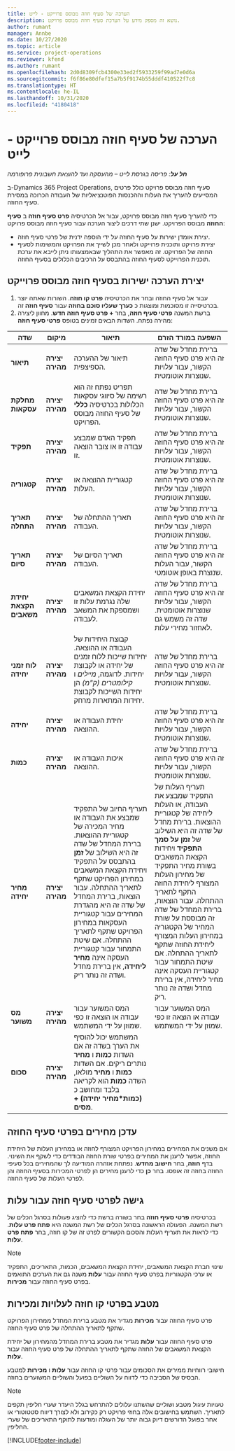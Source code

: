 ```yaml
---
title: הערכה של סעיף חוזה מבוסס פרוייקט - לייט
description: נושא זה מספק מידע על הערכת סעיף חוזה מבוסס פרויקט.
author: rumant
manager: Annbe
ms.date: 10/27/2020
ms.topic: article
ms.service: project-operations
ms.reviewer: kfend
ms.author: rumant
ms.openlocfilehash: 2d0d8309fcb4300e33ed2f5933259f99ad7e0d6a
ms.sourcegitcommit: f6f86e80dfef15a7b5f9174b55dddf410522f7c8
ms.translationtype: HT
ms.contentlocale: he-IL
ms.lasthandoff: 10/31/2020
ms.locfileid: "4180418"
---
```

# <a name="estimate-a-projectbased-contract-line---lite"></a>הערכה של סעיף חוזה מבוסס פרוייקט - לייט

_**חל על**: פריסה בגרסת לייט – מהעסקה ועד להוצאת חשבונית פרופורמה_

ב-Dynamics 365 Project Operations, סעיף חוזה מבוסס פרויקט כולל פרטים המסייעים להעריך את העלות וההכנסות הפוטנציאליות של העבודה הכרוכה במסירת סעיף החוזה.

כדי להעריך סעיף חוזה מבוסס פרויקט, עבור אל הכרטיסיה **פרט סעיף חוזה** ב **סעיף החוזה** מבוסס הפרויקט.  ישנן שתי דרכים ליצור הערכה עבור סעיף חוזה מבוסס פרויקט:

   - יצירת אומדן ישירות על סעיף החוזה על ידי הוספה ידנית של פרטי סעיף חוזה.
   - יצירת פרויקט ותוכנית פרוייקט ולאחר מכן לשייך את הפרויקט והמשימות לסעיף החוזה של הפרויקט. זה מאפשר את התהליך שבאמצעותו ניתן לייבא את ערכת תוכנית הפרוייקט לסעיף החוזה בהתבסס על הרכיבים הכלולים בסעיף החוזה.

## <a name="create-an-estimation-directly-on-a-projectbased-contract-line"></a>יצירת הערכה ישירות בסעיף חוזה מבוסס פרוייקט

1. עבור אל סעיף החוזה ובחר את הכרטיסיה **פרט קו חוזה**. השורות שאתה יוצר בכרטיסייה זו מסוכמות ומוצגות כ **כערך שעליו סוכם בחוזה** עבור **סעיף חוזה** זה. 
2. ברשת המשנה **פרטי סעיף חוזה**, בחר **+ פרט סעיף חוזה חדש**. מחוון ליצירה מהירה נפתח. השדות הבאים זמינים בטופס **פרטי סעיף חוזה**:

| שדה | מיקום | תיאור | השפעה במורד הזרם |
| --- | --- | --- | --- |
| **תיאור** | **יצירה מהירה** | תיאור של ההערכה הספיצפית. | ברירת מחדל של שדה זה היא פרט סעיף החוזה הקשור, עבור עלויות שנוצרות אוטומטית. |
| **מחלקת עסקאות** | **יצירה מהירה** | תפריט נפתח זה הוא רשימה של סיווגי עסקאות הכלולות בכרטיסיה **כללי** של סעיף החוזה מבוסס הפרויקט. | ברירת מחדל של שדה זה היא פרט סעיף החוזה הקשור, עבור עלויות שנוצרות אוטומטית. |
| **תפקיד** | **יצירה מהירה** | תפקיד האדם שמבצע עבודה זו או צובר הוצאה זו. | ברירת מחדל של שדה זה היא פרט סעיף החוזה הקשור, עבור עלויות שנוצרות אוטומטית. |
| **קטגוריה** | **יצירה מהירה** | קטגוריית ההוצאה או העלות. | ברירת מחדל של שדה זה היא פרט סעיף החוזה הקשור, עבור עלויות שנוצרות אוטומטית. |
| **תאריך התחלה** | **יצירה מהירה** | תאריך ההתחלה של העבודה. | ברירת מחדל של שדה זה היא פרט סעיף החוזה הקשור, עבור עלויות שנוצרות אוטומטית. |
| **תאריך סיום** | **יצירה מהירה** | תאריך הסיום של העבודה. | ברירת מחדל של שדה זה היא פרט סעיף החוזה הקשור, עבור העלות שנוצרת באופן אוטומטי. |
| **יחידת הקצאת משאבים** | **יצירה מהירה** | יחידת הקצאת המשאבים שלה נגרמת עלות זו ושמספקת את המשאב לעבודה. | ברירת מחדל של שדה זה היא פרט סעיף החוזה הקשור, עבור עלויות שנוצרות אוטומטית. שדה זה משמש גם לאחזור מחירי עלות. |
| **לוח זמני יחידה** | **יצירה מהירה** | קבוצת היחידות של העבודה או ההוצאה. יחידות שייכות ללוח זמנים של יחידה או לקבוצת יחידות. לדוגמה, *מיילים* ו *קילומטרים (ק"מ)* הן יחידות השייכות לקבוצת יחידות המתארות מרחק. | ברירת מחדל של שדה זה היא פרט סעיף החוזה הקשור, עבור עלויות שנוצרות אוטומטית. |
| **יחידה** | **יצירה מהירה** | יחידת העבודה או ההוצאה. | ברירת מחדל של שדה זה היא פרט סעיף החוזה הקשור, עבור עלויות שנוצרות אוטומטית. |
| **כמות** | **יצירה מהירה** | איכות העבודה או ההוצאה. | ברירת מחדל של שדה זה היא פרט סעיף החוזה הקשור, עבור עלויות שנוצרות אוטומטית. |
| **מחיר יחידה** | **יצירה מהירה** | תעריף החיוב של התפקיד שמבצע את העבודה או מחיר המכירה של קטגוריית ההוצאות. ברירת המחדל של שדה זה היא השילוב של **זמן** בהתבסס על התפקיד ויחידת הקצאת המשאבים במחירון הפרויקט שתקף לתאריך ההתחלה. עבור הוצאות, ברירת המחדל של שדה זה היא מהגדרת המחירים עבור קטגוריית העסקאות במחירון הפרויקט שתקף לתאריך ההתחלה. אם שיטת התמחור עבור קטגוריית העסקה אינה **מחיר ליחידה**, אין ברירת מחדל ושדה זה נותר ריק. | תעריף העלות של התפקיד שמבצע את העבודה, או העלות ליחידה של קטגוריית ההוצאות. ברירת מחדל של שדה זה היא השילוב של **זמן על סמך התפקיד** ויחידות הקצאת המשאבים בשורת מחיר התפקיד של מחירון העלות המצורף ליחידת החוזה התקף לתאריך ההתחלה. עבור הוצאות, ברירת המחדל של שדה זה מבוססת על שורת המחיר של הקטגוריה במחירון העלות המצורף ליחידת החוזה שתקף לתאריך ההתחלה. אם שיטת התמחור עבור קטגוריית העסקה אינה מחיר ליחידה, אין ברירת מחדל ושדה זה נותר ריק. |
| **מס משוער** | **יצירה מהירה** | המס המשוער עבור עבודה או הוצאה זו כפי שמוזן על ידי המשתמש. | המס המשוער עבור עבודה או הוצאה זו כפי שמוזן על ידי המשתמש. |
| **סכום** | **יצירה מהירה** | המשתמש יכול להוסיף את הערך בשדה זה אם השדות **כמות** ו **מחיר** נותרים ריקים. אם השדות **כמות** ו **מחיר** מולאו, השדה **כמות** הוא לקריאה בלבד ומחושב כ **(כמות\*מחיר יחידה) + מסים**. | &nbsp; |

## <a name="update-prices-on-contract-line-details"></a>עדכן מחירים בפרטי סעיף החוזה

אם משנים את המחירים במחירון הפרויקט המצורף לחוזה או במחירון העלות של היחידת החוזה, אפשר לרענן את המחירים בפרטי שורת החוזה הבודדים כדי לשקף את השינוי. בדף **חוזה**, בחר **חישוב מחדש**. נפתחת אזהרה המודיעה לך שהמחירים בכל סעיפי החוזה בחוזה זה אופסו. בחר **כן** כדי לרענן מחירים הן לפרטי המכירות בסעיף החוזה והן לפרטי העלות של סעיף החוזה.

## <a name="access-contract-line-details-for-cost"></a>גישה לפרטי סעיף חוזה עבור עלות

בכרטיסיה **פרטי סעיף חוזה** בחר בשורה ברשת כדי להציג פעולות בסרגל הכלים של רשת המשנה. הפעולה הראשונה בסרגל הכלים של רשת המשנה היא **פתח פרט עלות**. כדי לראות את תעריף העלות והסכום הקשורים לפרט זה של קו חוזה, בחר **פתח פרט עלות**. 

> [!NOTE]
> שינוי חברת הקצאת המשאבים, יחידת הקצאת המשאבים, הכמות, התאריכים, התפקיד או ערכי הקטגוריות בפרט סעיף החוזה עבור **עלות** משנה גם את הערכים התואמים בפרט סעיף החוזה עבור **מכירות**.

## <a name="currency-on-contract-line-details-for-cost-and-sales"></a>מטבע בפרטי קו חוזה לעלויות ומכירות

פרט סעיף החוזה עבור **מכירות** מגדיר את מטבע ברירת המחדל ממחירון הפרויקט שתקף לתאריך ההתחלה של פרט סעיף החוזה.

פרט סעיף החוזה עבור **עלות** מגדיר את מטבע ברירת המחדל מהמחירון של יחידת הקצאת המשאבים של החוזה שתקף לתאריך ההתחלה של פרט סעיף החוזה עבור **עלות**.

חישובי רווחיות ממירים את הסכומים עבור פרטי קו החוזה עבור **עלות** ו **מכירות** למטבע הבסיס של הסביבה כדי לדווח על השוליים בפועל והשוליים המשוערים בחוזה.

> [!NOTE]
> טעויות עיגול מטבע ושוליים שהשתנו עלולים להתרחש בגלל היעדר שערי חליפין תקפים לתאריך. השתמש בחישובים אלה בחוזי פרויקט רק כקירוב ולא לצורך דיווח סטטוטורי או אחר בפועל הדורשים דיוק גבוה יותר של העגלה ומודעות לתוקף התאריכים של שערי החליפין.


[!INCLUDE[footer-include](../../includes/footer-banner.md)]